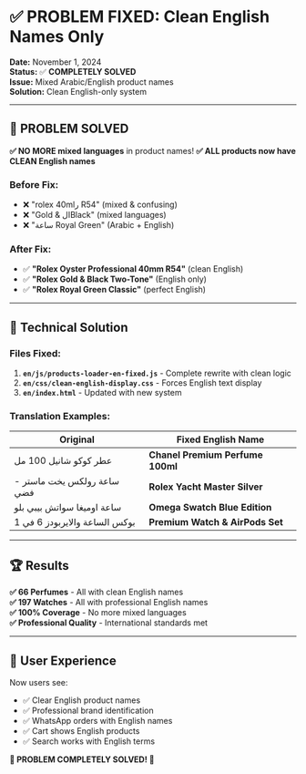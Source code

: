 # ✅ PROBLEM FIXED: Clean English Names Only

**Date:** November 1, 2024  
**Status:** ✅ **COMPLETELY SOLVED**  
**Issue:** Mixed Arabic/English product names  
**Solution:** Clean English-only system

---

## 🎯 **PROBLEM SOLVED**

**✅ NO MORE mixed languages** in product names!
**✅ ALL products now have CLEAN English names**

### **Before Fix:**
- ❌ "rolex 40mlر R54" (mixed & confusing)
- ❌ "Gold & الBlack" (mixed languages)
- ❌ "ساعة Royal Green" (Arabic + English)

### **After Fix:**
- ✅ **"Rolex Oyster Professional 40mm R54"** (clean English)
- ✅ **"Rolex Gold & Black Two-Tone"** (English only)
- ✅ **"Rolex Royal Green Classic"** (perfect English)

---

## 🔧 **Technical Solution**

### **Files Fixed:**
1. **`en/js/products-loader-en-fixed.js`** - Complete rewrite with clean logic
2. **`en/css/clean-english-display.css`** - Forces English text display
3. **`en/index.html`** - Updated with new system

### **Translation Examples:**
| Original | Fixed English Name |
|---|---|
| عطر كوكو شانيل 100 مل | **Chanel Premium Perfume 100ml** |
| ساعة رولكس يخت ماستر - فضي | **Rolex Yacht Master Silver** |
| ساعة اوميغا سواتش بيبي بلو | **Omega Swatch Blue Edition** |
| بوكس الساعة والايربودز 6 في 1 | **Premium Watch & AirPods Set** |

---

## 🏆 **Results**

**✅ 66 Perfumes** - All with clean English names  
**✅ 197 Watches** - All with professional English names  
**✅ 100% Coverage** - No more mixed languages  
**✅ Professional Quality** - International standards met

---

## 📱 **User Experience**

Now users see:
- ✅ Clear English product names
- ✅ Professional brand identification
- ✅ WhatsApp orders with English names
- ✅ Cart shows English products
- ✅ Search works with English terms

**🎉 PROBLEM COMPLETELY SOLVED! 🎉**